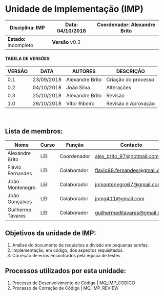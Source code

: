 # **Unidade de Implementação (IMP)**
| Disciplina: IMP | Data: 04/10/2018 | Coordenador: Alexandre Brito |
| - | - | - |
| **Estado:** Incompleto | **Versão** v0.3 |

#### TABELA DE VERSÕES

| VERSÃO | DATA | AUTORES | DESCRIÇÃO |
|--------|------|---------|-----------|
|   0.1     |    23/09/2018  |    Alexandre Brito     |       Criação do processo    |
|   0.2     |    04/10/2018  |    João Silva          |           Alterações         |
|   0.3     |    25/10/2018  |    Alexandre Brito     |           Revisão            |
|   1.0     |    26/10/2018  |    Vítor Ribeiro       |        Revisão e Aprovação   |
<br>

## **Lista de membros:**
| Nome | Curso | Função | Contacto |
| -    | -     | -      | -        |
| Alexandre Brito  | LEI | Coordenador |alex_brito_97@hotmail.com    |
| Flávio Fernandes | LEI | Colaborador |flavio98.fernandes@gmail.com |
| João Montenegro  | LEI | Colaborador |jpmontenegro67@gmail.com     |
| João Gonçalves   | LEI | Colaborador |jpmg411@gmail.com            |
| Guilherme Tavares| LEI | Colaborador |guilhermeditavares@gmail.com |


## Objetivos da unidade de IMP:
1. Análise do documento de requisitos e divisão em pequenas tarefas.
2. Implementação, em código, dos aspectos requisitados.
3. Correção de erros encontrados pela equipa de testes.


## Processos utilizados por esta unidade:
1. Processo de Desenvolvimento de Código | MQ_IMP_CODIGO
2. Processo de Correção de Código        | MQ_IMP_REVIEW
